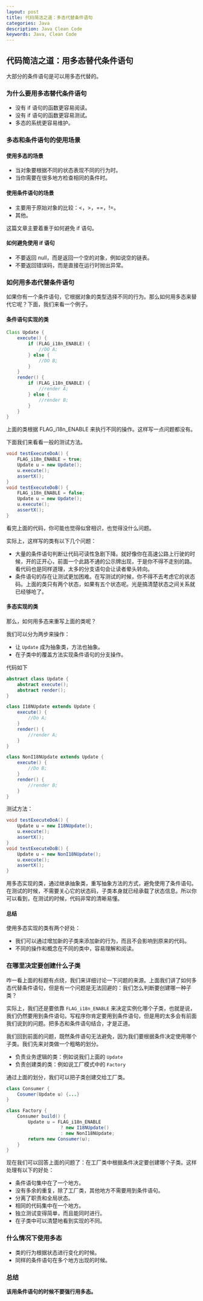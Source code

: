 ```yaml
---
layout: post
title: 代码简洁之道：多态代替条件语句
categories: Java
description: Java Clean Code
keywords: Java, Clean Code
---
```


## 代码简洁之道：用多态替代条件语句

大部分的条件语句是可以用多态代替的。


### 为什么要用多态替代条件语句

* 没有 if 语句的函数更容易阅读。
* 没有 if 语句的函数更容易测试。
* 多态的系统更容易维护。

### 多态和条件语句的使用场景

#### 使用多态的场景

* 当对象要根据不同的状态表现不同的行为时。
* 当你需要在很多地方检查相同的条件时。

#### 使用条件语句的场景

* 主要用于原始对象的比较：<，>，==，!=。
* 其他。

这篇文章主要着重于如何避免 if 语句。

#### 如何避免使用 if 语句

* 不要返回 null，而是返回一个空的对象，例如说空的链表。
* 不要返回错误码，而是直接在运行时抛出异常。

### 如何用多态代替条件语句

如果你有一个条件语句，它根据对象的类型选择不同的行为。那么如何用多态来替代它呢？下面，我们来看一个例子。

#### 条件语句实现的类

```java
Class Update {
    execute() {
        if (FLAG_i18n_ENABLE) {
            //DO A;
        } else {
            //DO B;
        }
    }
    render() {
        if (FLAG_i18n_ENABLE) {
            //render A;
        } else {
            //render B;
        }
    }
}
```

上面的类根据 FLAG_i18n_ENABLE 来执行不同的操作。这样写一点问题都没有。

下面我们来看看一般的测试方法。

```java
void testExecuteDoA() {
    FLAG_i18n_ENABLE = true;
    Update u = new Update();
    u.execute();
    assertX();
}
void testExecuteDoB() {
    FLAG_i18n_ENABLE = false;
    Update u = new Update();
    u.execute();
    assertX();
}
```

看完上面的代码，你可能也觉得似曾相识，也觉得没什么问题。

实际上，这样写的类有以下几个问题：

* 大量的条件语句判断让代码可读性急剧下降。就好像你在高速公路上行驶的时候，开的正开心，前面一个此路不通的公示牌出现，于是你不得不走别的路。看代码也是同样道理，太多的分支语句会让读者晕头转向。
* 条件语句的存在让测试更加困难。在写测试的时候，你不得不去考虑它的状态码。上面的类只有两个状态，如果有五个状态呢。光是搞清楚状态之间关系就已经够呛了。

#### 多态实现的类

那么，如何用多态来重写上面的类呢？

我们可以分为两步来操作：

* 让 `Update` 成为抽象类，方法也抽象。
* 在子类中的覆盖方法实现条件语句的分支操作。

代码如下

```java
abstract class Update {
    abstract execute();
    abstract render();
}

class I18NUpdate extends Update {
    execute() {
        //Do A;
    }
    render() {
        //render A;
    }
}

class NonI18NUpdate extends Update {
    execute() {
        //Do B;
    }
    render() {
        //render B;
    }
}
```

测试方法：

```java
void testExecuteDoA() {
    Update u = new I18NUpdate();
    u.execute();
    assertX();
}
void testExecuteDoB() {
    Update u = new NonI18NUpdate();
    u.execute();
    assertX();
}
```

用多态实现的类，通过继承抽象类，重写抽象方法的方式，避免使用了条件语句。在测试的时候，不需要关心它的状态码，子类本身就已经承载了状态信息。所以你可以看到，在测试的时候，代码非常的清晰易懂。

#### 总结

使用多态实现的类有两个好处：

* 我们可以通过增加新的子类来添加新的行为，而且不会影响到原来的代码。
* 不同的操作和概念在不同的类中，容易理解和阅读。

### 在哪里决定要创建什么子类

咋一看上面的标题有点绕，我们来详细讨论一下问题的来源。上面我们讲了如何多态代替条件语句，但是有一个问题是无法回避的：我们怎么判断要创建哪一种子类？

实际上，我们还是要依靠 `FLAG_i18n_ENABLE` 来决定实例化哪个子类，也就是说，我们仍然要用到条件语句。写程序你肯定要用到条件语句，但是用的太多会有前面我们说到的问题。把多态和条件语句结合，才是正道。

我们回到前面的问题，既然条件语句无法避免，因为我们要根据条件决定使用哪个子类。我们先来对类做一个粗略的划分。

* 负责业务逻辑的类：例如说我们上面的 `Update`
* 负责创建类的类：例如说工厂模式中的 `Factory`

通过上面的划分，我们可以把子类创建交给工厂类。

```java
class Consumer {
    Cosumer(Update u) {...}
}

class Factory {
    Consumer build() {
        Update u = FLAG_i18n_ENABLE
                    ? new I18NUpdate()
                    : new NonI18NUpdate;
        return new Consumer(u);
    }
}
```

现在我们可以回答上面的问题了：在工厂类中根据条件决定要创建哪个子类。这样处理有以下的好处：

* 条件语句集中在了一个地方。
* 没有多余的重复，除了工厂类，其他地方不需要用到条件语句。
* 分离了职责和全局状态。
* 相同的代码集中在一个地方。
* 独立测试变得简单，而且能同时进行。
* 在子类中可以清楚地看到实现的不同。

### 什么情况下使用多态

* 类的行为根据状态进行变化的时候。
* 同样的条件语句在多个地方出现的时候。

### 总结

**该用条件语句的时候不要强行用多态。**
